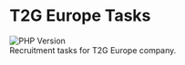 # T2G Europe Tasks
<img alt="PHP Version" src="https://img.shields.io/badge/PHP-8.2.0-9cf"><br>
Recruitment tasks for T2G Europe company.